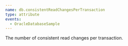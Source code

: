 ```yaml
---
name: db.consistentReadChangesPerTransaction
type: attribute
events:
  - OracleDatabaseSample
---
```


The number of consistent read changes per transaction.